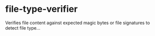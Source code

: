# file-type-verifier
Verifies file content against expected magic bytes or file signatures to detect file type...
